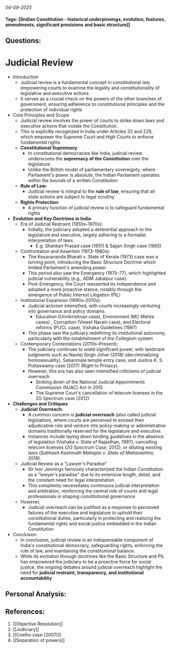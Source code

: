 *04-09-2025*
#### Tags: [[Indian Constitution - historical underpinnings, evolution, features, amendments, significant provisions and basic structure]]


## Questions:



# Judicial Review

- Introduction
	- Judicial review is a fundamental concept in constitutional law, empowering courts to examine the legality and constitutionality of legislative and executive actions. 
	- It serves as a crucial check on the powers of the other branches of government, ensuring adherence to constitutional principles and the protection of individual rights
- Core Principles and Scope
	- Judicial review involves the power of courts to strike down laws and executive actions that violate the Constitution. 
	- This is explicitly recognized in India under Articles 32 and 226, which empower the Supreme Court and High Courts to enforce fundamental rights
	- **Constitutional Supremacy**: 
		- In constitutional democracies like India, judicial review underscores the **supremacy of the Constitution** over the legislature. 
		- Unlike the British model of parliamentary sovereignty, where Parliament's power is absolute, the Indian Parliament operates within the bounds of a written Constitution
	- **Rule of Law**: 
		- Judicial review is integral to the **rule of law**, ensuring that all state actions are subject to legal scrutiny
	- **Rights Protection**: 
		- A primary function of judicial review is to safeguard fundamental rights
- **Evolution and Key Doctrines in India**
	- Era of Judicial Restraint (1950s–1970s): 
		- Initially, the judiciary adopted a deferential approach to the legislature and executive, largely adhering to a formalist interpretation of laws
			- E.g. Shankari Prasad case (1951) & Sajjan Singh case (1965)
	- Confrontation and Assertion (1973–1980s): 
		- The Kesavananda Bharati v. State of Kerala (1973) case was a turning point, introducing the Basic Structure Doctrine which limited Parliament's amending power 
		- This period also saw the Emergency (1975–77), which highlighted judicial vulnerability (e.g., ADM Jabalpur case). 
		- Post-Emergency, the Court reasserted its independence and adopted a more proactive stance, notably through the emergence of Public Interest Litigation (PIL)
	- Institutional Expansion (1990s–2010s): 
		- Judicial activism intensified, with courts increasingly venturing into governance and policy domains. 
			- Education (Unnikrishnan case), Environment (MC Mehta cases) , Corruption (Vineet Narain case), and Electoral reforms (PUCL case), Vishaka Guidelines (1997) 
		- This phase saw the judiciary redefining its institutional autonomy, particularly with the establishment of the Collegium system
	- Contemporary Contestations (2010s–Present): 
		- The judiciary continues to wield significant power, with landmark judgments such as Navtej Singh Johar (2018) (decriminalizing homosexuality), Sabarimala temple entry case, and Justice K. S. Puttaswamy case (2017) (Right to Privacy). 
		- However, this era has also seen intensified criticisms of judicial overreach
			- Striking down of the National Judicial Appointments Commission (NJAC) Act in 2015
			- The Supreme Court's cancellation of telecom licenses in the 2G Spectrum case (2012)
- **Challenges and Critiques**
	- **Judicial Overreach**: 
		- A common concern is **judicial overreach** (also called judicial legislation), where courts are perceived to exceed their adjudicative role and venture into policy-making or administrative domains traditionally reserved for the legislature and executive. 
		- Instances include laying down binding guidelines in the absence of legislation (Vishaka v. State of Rajasthan, 1997), cancelling telecom licenses (_2G Spectrum Case_, 2012), or diluting existing laws (_Subhash Kashinath Mahajan v. State of Maharashtra_, 2018). 
	- Judicial Review as a "Lawyer's Paradise"
		- Sir Ivor Jennings famously characterized the Indian Constitution as a "lawyer's paradise" due to its extensive length, detail, and the constant need for legal interpretation
		- This complexity necessitates continuous judicial interpretation and arbitration, reinforcing the central role of courts and legal professionals in shaping constitutional governance
	- However,
		- Judicial overreach can be justified as a response to perceived failures of the executive and legislature to uphold their constitutional duties, particularly in protecting and realizing the fundamental rights and social justice embedded in the Indian Constitution
- Conclusion
	- In conclusion, judicial review is an indispensable component of India's constitutional democracy, safeguarding rights, enforcing the rule of law, and maintaining the constitutional balance. 
	- While its evolution through doctrines like the Basic Structure and PIL has empowered the judiciary to be a proactive force for social justice, the ongoing debates around judicial overreach highlight the need for **judicial restraint, transparency, and institutional accountability**




## Personal Analysis:


## References:

1. [[Objective Resolution]]
2. [[Judiciary]]
3. [[Coelho case (2007)]]
4. [[Separation of powers]]